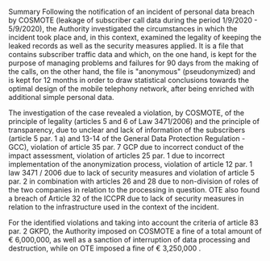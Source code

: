 Summary
Following the notification of an incident of personal data breach by COSMOTE (leakage of subscriber call data during the period 1/9/2020 - 5/9/2020), the Authority investigated the circumstances in which the incident took place and, in this context, examined the legality of keeping the leaked records as well as the security measures applied. It is a file that contains subscriber traffic data and which, on the one hand, is kept for the purpose of managing problems and failures for 90 days from the making of the calls, on the other hand, the file is "anonymous" (pseudonymized) and is kept for 12 months in order to draw statistical conclusions towards the optimal design of the mobile telephony network, after being enriched with additional simple personal data.

The investigation of the case revealed a violation, by COSMOTE, of the principle of legality (articles 5 and 6 of Law 3471/2006) and the principle of transparency, due to unclear and lack of information of the subscribers (article 5 par. 1 a) and 13-14 of the General Data Protection Regulation - GCC), violation of article 35 par. 7 GCP due to incorrect conduct of the impact assessment, violation of articles 25 par. 1 due to incorrect implementation of the anonymization process, violation of article 12 par. 1 law 3471 / 2006 due to lack of security measures and violation of article 5 par. 2 in combination with articles 26 and 28 due to non-division of roles of the two companies in relation to the processing in question. OTE also found a breach of Article 32 of the ICCPR due to lack of security measures in relation to the infrastructure used in the context of the incident.

For the identified violations and taking into account the criteria of article 83 par. 2 GKPD, the Authority imposed on COSMOTE a fine of a total amount of € 6,000,000, as well as a sanction of interruption of data processing and destruction, while on OTE imposed a fine of € 3,250,000 .
